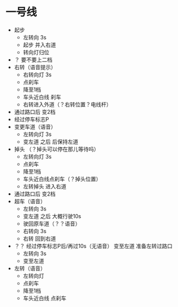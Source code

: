# 一号线
- 起步
  - 左转向 3s
  - 起步 并入右道
  - 转向灯归位
- ？ 要不要上二档
- 右转（语音提示）
  - 右转向灯 3s
  - 点刹车
  - 降至1档
  - 车头近白线 刹车
  - 右转进入外道（？右转位置？电线杆）
- 通过路口后 变2档
- 经过停车标志P
- 变更车道（语音）
  - 左转向灯 3s
  - 变左道 之后 后保持左道
- 掉头 （？掉头可以停在那儿等待吗）
  - 左转向灯 3s
  - 点刹车
  - 降至1档
  - 车头近白线点刹车（？掉头位置）
  - 左转掉头 进入右道
- 通过路口后 变2档
- 超车（语音）
  - 左转向 3s
  - 变左道 之后 大概行驶10s
  - 驶回原车道（？？语音）
  - 右转向 3s
  - 右转 回到右道
- ？？ 经过停车标志P后/再过10s（无语音） 变至左道 准备左转过路口
  - 左转向 3s
  - 变至左道
- 左转（语音）
  - 左转向灯
  - 点刹车
  - 降至1档
  - 车头近白线 点刹车
